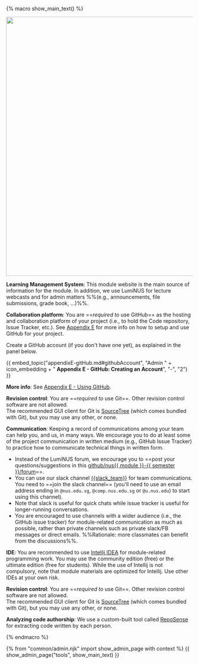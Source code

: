 {% macro show_main_text() %}
<div id="main">

<img src="{{baseUrl}}/admin/images/toolsList.png" style="width: 700px"><br>

**Learning Management System**: This module website is the main source of information for the module. In addition, we use LumiNUS for lecture webcasts and for admin matters %%(e.g., announcements, file submissions, grade book, ...)%%.

<div id="github">

**Collaboration platform**: You are ==_required to_ use GitHub== as the hosting and collaboration platform of your project (i.e., to hold the Code repository, Issue Tracker, etc.). See [Appendix E]({{baseUrl}}/admin/index.html#admin-appendixE-github) for more info on how to setup and use GitHub for your project.

<box>
Create a GitHub account (if you don't have one yet), as explained in the panel below.

{{ embed_topic("appendixE-gitHub.md#githubAccount", "Admin " + icon_embedding + " **Appendix E - GitHub: Creating an Account**", "-", "2") }}

</box>

**More info**: See [Appendix E - Using GitHub](appendixE-gitHub.html).

</div>


<div id="rcs">

**Revision control**: You are ==_required to_ use Git==. Other revision control software are not allowed.  
The recommended GUI client for Git is [SourceTree](https://www.sourcetreeapp.com/) (which comes bundled with Git), but you may use any other, or none.


</div>
<div id="communication">

**Communication**: Keeping a record of communications among your team can help you, and us, in many ways. We encourage you to do at least some of the project communication in written medium (e.g., GitHub Issue Tracker) to practice how to communicate technical things in written form.
 * Instead of the LumiNUS forum, we encourage you to ==post your questions/suggestions in this [github/nus{{ module }}-{{ semester }}/forum]({{module_org}}/forum/issues)==.
 * You can use our slack channel [{{slack_team}}]({{slack_team}}) for team communications. You need to ==join the slack channel== (you'll need to use an email address ending in `@nus.edu.sg`, `@comp.nus.edu.sg` or `@u.nus.edu`) to start using this channel).
 * Note that slack is useful for quick chats while issue tracker is useful for longer-running conversations.
 * You are encouraged to use channels with a wider audience (i.e., the GitHub issue tracker) for module-related communication as much as possible, rather than private channels such as private slack/FB messages or direct emails. %%Rationale: more classmates can benefit from the discussions%%.

</div>

**IDE**: You are recommended to use [Intellij IDEA](https://www.jetbrains.com/idea/) for module-related programming work. You may use the community edition (free) or the ultimate edition (free for students). While the use of Intellij is not compulsory, note that module materials are optimized for Intellij. Use other IDEs at your own risk. 

**Revision control**: You are ==_required to_ use Git==. Other revision control software are not allowed.  
The recommended GUI client for Git is [SourceTree](https://www.sourcetreeapp.com/) (which comes bundled with Git), but you may use any other, or none.

**Analyzing code authorship**: We use a custom-built tool called [RepoSense](https://github.com/reposense/RepoSense) for extracting code written by each person.

<div class="indented-level2">
<panel type="seamless" header="##### Using RepoSense">
  <include src="reposenseCompatibility.md#main" />
</panel>
</div>

</div>
{% endmacro %}

{% from "common/admin.njk" import show_admin_page with context %}
{{ show_admin_page("tools", show_main_text) }}
